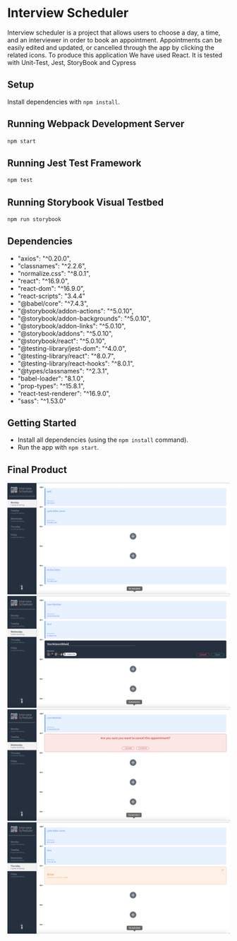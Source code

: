# Interview Scheduler

Interview scheduler is a project that allows users to choose a day, a time, and an interviewer in order to book an appointment. Appointments can be easily edited and updated, or cancelled through the app by clicking the related icons.
To produce this application We have used React. It is tested with Unit-Test, Jest, StoryBook and Cypress

## Setup

Install dependencies with `npm install`.

## Running Webpack Development Server

```sh
npm start
```

## Running Jest Test Framework

```sh
npm test
```

## Running Storybook Visual Testbed

```sh
npm run storybook
```

## Dependencies

- "axios": "^0.20.0",
- "classnames": "^2.2.6",
- "normalize.css": "^8.0.1",
- "react": "^16.9.0",
- "react-dom": "^16.9.0",
- "react-scripts": "3.4.4"
- "@babel/core": "^7.4.3",
- "@storybook/addon-actions": "^5.0.10",
- "@storybook/addon-backgrounds": "^5.0.10",
- "@storybook/addon-links": "^5.0.10",
- "@storybook/addons": "^5.0.10",
- "@storybook/react": "^5.0.10",
- "@testing-library/jest-dom": "^4.0.0",
- "@testing-library/react": "^8.0.7",
- "@testing-library/react-hooks": "^8.0.1",
- "@types/classnames": "^2.3.1",
- "babel-loader": "8.1.0",
- "prop-types": "^15.8.1",
- "react-test-renderer": "^16.9.0",
- "sass": "^1.53.0"

## Getting Started

- Install all dependencies (using the `npm install` command).
- Run the app with `npm start`.

## Final Product

!["A Selected Day And Appointments"](https://github.com/SinaSS77/scheduler/blob/master/docs/Basic%20day.png)
!["Adding An Appointment"](https://github.com/SinaSS77/scheduler/blob/master/docs/Add%20an%20appointment.png)
!["Delete An Appointment"](https://github.com/SinaSS77/scheduler/blob/master/docs/Delete.png)
!["Error Handling"](https://github.com/SinaSS77/scheduler/blob/master/docs/Error.png)
